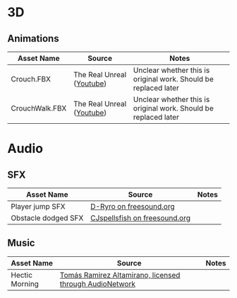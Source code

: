 # 3D

## Animations
| Asset Name | Source | Notes |
|------------|--------|-------|
| Crouch.FBX | The Real Unreal ([Youtube](https://www.youtube.com/watch?v=0DQJkzLqCLk)) | Unclear whether this is original work. Should be replaced later |
| CrouchWalk.FBX | The Real Unreal ([Youtube](https://www.youtube.com/watch?v=0DQJkzLqCLk)) | Unclear whether this is original work. Should be replaced later |

# Audio

## SFX
| Asset Name | Source | Notes |
|------------|--------|-------|
| Player jump SFX | [D-Ryro on freesound.org](https://freesound.org/people/D-Ryro/sounds/674341/) | |
| Obstacle dodged SFX | [CJspellsfish on freesound.org](https://freesound.org/people/CJspellsfish/sounds/676402/) | |

## Music
| Asset Name | Source | Notes |
|------------|--------|-------|
| Hectic Morning | [Tomás Ramirez Altamirano, licensed through AudioNetwork](https://www.audionetwork.com/browse/m/track/hectic-morning_1080360) | |